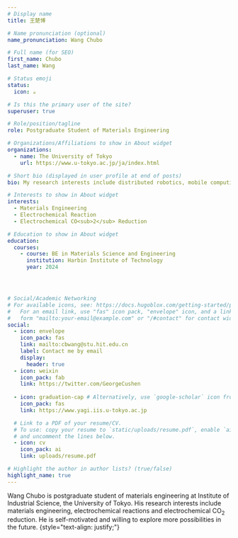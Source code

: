 ```yaml
---
# Display name
title: 王楚博

# Name pronunciation (optional)
name_pronunciation: Wang Chubo

# Full name (for SEO)
first_name: Chubo
last_name: Wang

# Status emoji
status:
  icon: ☕️

# Is this the primary user of the site?
superuser: true

# Role/position/tagline
role: Postgraduate Student of Materials Engineering

# Organizations/Affiliations to show in About widget
organizations:
  - name: The University of Tokyo
    url: https://www.u-tokyo.ac.jp/ja/index.html

# Short bio (displayed in user profile at end of posts)
bio: My research interests include distributed robotics, mobile computing and programmable matter.

# Interests to show in About widget
interests:
  - Materials Engineering
  - Electrochemical Reaction
  - Electrochemical CO<sub>2</sub> Reduction

# Education to show in About widget
education:
  courses:
    - course: BE in Materials Science and Engineering
      institution: Harbin Institute of Technology
      year: 2024




# Social/Academic Networking
# For available icons, see: https://docs.hugoblox.com/getting-started/page-builder/#icons
#   For an email link, use "fas" icon pack, "envelope" icon, and a link in the
#   form "mailto:your-email@example.com" or "/#contact" for contact widget.
social:
  - icon: envelope
    icon_pack: fas
    link: mailto:cbwang@stu.hit.edu.cn
    label: Contact me by email
    display:
      header: true
  - icon: weixin
    icon_pack: fab
    link: https://twitter.com/GeorgeCushen
    
  - icon: graduation-cap # Alternatively, use `google-scholar` icon from `ai` icon pack
    icon_pack: fas
    link: https://www.yagi.iis.u-tokyo.ac.jp

  # Link to a PDF of your resume/CV.
  # To use: copy your resume to `static/uploads/resume.pdf`, enable `ai` icons in `params.yaml`,
  # and uncomment the lines below.
  - icon: cv
    icon_pack: ai
    link: uploads/resume.pdf

# Highlight the author in author lists? (true/false)
highlight_name: true
---
```


Wang Chubo is postgraduate student of materials engineering at Institute of Industrial Science, the University of Tokyo. His research interests include materials engineering, electrochemical reactions and electrochemical CO<sub>2</sub> reduction. He is self-motivated and willing to explore more possibilities in the future.
{style="text-align: justify;"}
